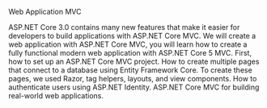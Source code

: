 Web Application MVC

ASP.NET Core 3.0 contains many new features that make it easier for developers to build applications with ASP.NET Core MVC. 
We will create a web application with ASP.NET Core MVC, you will learn how to create a fully functional modern web application with ASP.NET Core 5 MVC. 
First, how to set up an ASP.NET Core MVC project. How to create multiple pages that connect to a database using Entity Framework Core. 
To create these pages, we used Razor, tag helpers, layouts, and view components. 
How to authenticate users using ASP.NET Identity. ASP.NET Core MVC for building real-world web applications.
